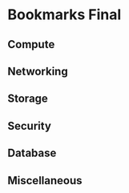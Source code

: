 # Bookmarks Final

## Compute

## Networking

## Storage

## Security

## Database

## Miscellaneous